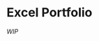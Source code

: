 # Excel Portfolio

*WIP*
<!--
Showcase audit files to showcase reference capability
Show condtional formatting to make easily readable reports
MediCal Audit
Excel formulas that I was proud of
-->
